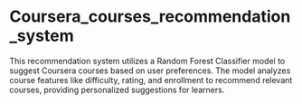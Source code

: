 # Coursera_courses_recommendation_system
This recommendation system utilizes a Random Forest Classifier model to suggest Coursera courses based on user preferences. The model analyzes course features like difficulty, rating, and enrollment to recommend relevant courses, providing personalized suggestions for learners.
